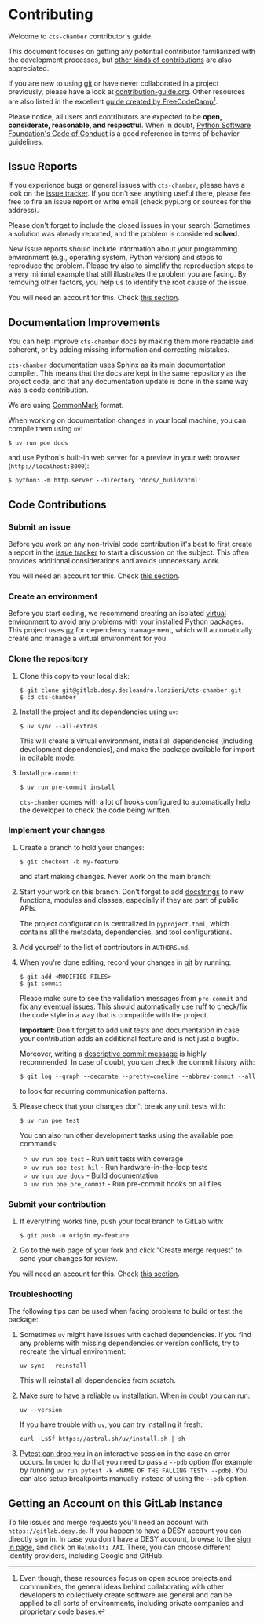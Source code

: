 # Contributing

Welcome to `cts-chamber` contributor\'s guide.

This document focuses on getting any potential contributor familiarized
with the development processes, but [other kinds of
contributions](https://opensource.guide/how-to-contribute) are also
appreciated.

If you are new to using [git](https://git-scm.com) or have never
collaborated in a project previously, please have a look at
[contribution-guide.org](https://www.contribution-guide.org/). Other
resources are also listed in the excellent [guide created by
FreeCodeCamp](https://github.com/FreeCodeCamp/how-to-contribute-to-open-source)[^1].

Please notice, all users and contributors are expected to be **open,
considerate, reasonable, and respectful**. When in doubt, [Python
Software Foundation\'s Code of
Conduct](https://www.python.org/psf/conduct/) is a good reference in
terms of behavior guidelines.

## Issue Reports

If you experience bugs or general issues with `cts-chamber`,
please have a look on the
[issue tracker](https://gitlab.desy.de/leandro.lanzieri/cts-chamber/-/issues).
If you don\'t see anything useful there, please feel free to fire an
issue report or write email (check pypi.org or sources for the address).

Please don\'t forget to include the closed issues in your search.
Sometimes a solution was already reported, and the problem is considered
**solved**.

New issue reports should include information about your programming
environment (e.g., operating system, Python version) and steps to
reproduce the problem. Please try also to simplify the reproduction
steps to a very minimal example that still illustrates the problem you
are facing. By removing other factors, you help us to identify the root
cause of the issue.

You will need an account for this. Check
[this section](#getting-an-account-on-this-gitlab-instance).

## Documentation Improvements

You can help improve `cts-chamber` docs by making them more
readable and coherent, or by adding missing information and correcting
mistakes.

`cts-chamber` documentation uses
[Sphinx](https://www.sphinx-doc.org/en/master/) as its main
documentation compiler. This means that the docs are kept in the same
repository as the project code, and that any documentation update is
done in the same way was a code contribution.

We are using [CommonMark](https://commonmark.org/) format.

When working on documentation changes in your local machine, you can
compile them using `uv`:

    $ uv run poe docs


and use Python\'s built-in web server for a preview in your web browser
(`http://localhost:8000`):


    $ python3 -m http.server --directory 'docs/_build/html'


## Code Contributions

### Submit an issue

Before you work on any non-trivial code contribution it\'s best to first
create a report in the [issue
tracker](https://gitlab.desy.de/leandro.lanzieri/cts-chamber/-/issues)
to start a discussion on the subject. This often provides additional
considerations and avoids unnecessary work.

You will need an account for this. Check
[this section](#getting-an-account-on-this-gitlab-instance).

### Create an environment

Before you start coding, we recommend creating an isolated [virtual
environment](https://realpython.com/python-virtual-environments-a-primer/)
to avoid any problems with your installed Python packages. This project
uses [uv](https://docs.astral.sh/uv/) for dependency management, which
will automatically create and manage a virtual environment for you.

### Clone the repository

1.  Clone this copy to your local disk:

        $ git clone git@gitlab.desy.de:leandro.lanzieri/cts-chamber.git
        $ cd cts-chamber

2.  Install the project and its dependencies using `uv`:

        $ uv sync --all-extras

    This will create a virtual environment, install all dependencies
    (including development dependencies), and make the package available
    for import in editable mode.

3.  Install `pre-commit`:

        $ uv run pre-commit install

    `cts-chamber` comes with a lot of hooks configured to
    automatically help the developer to check the code being written.

### Implement your changes

1.  Create a branch to hold your changes:

        $ git checkout -b my-feature

    and start making changes. Never work on the main branch!

2.  Start your work on this branch. Don\'t forget to add
    [docstrings](https://www.sphinx-doc.org/en/master/usage/extensions/napoleon.html)
    to new functions, modules and classes, especially if they are part
    of public APIs.

    The project configuration is centralized in `pyproject.toml`, which
    contains all the metadata, dependencies, and tool configurations.

3.  Add yourself to the list of contributors in `AUTHORS.md`.

4.  When you're done editing, record your changes in [git](https://git-scm.com) by running:

        $ git add <MODIFIED FILES>
        $ git commit

    Please make sure to see the validation messages from `pre-commit`
    and fix any eventual issues. This should automatically use
    [ruff](https://docs.astral.sh/ruff/) to check/fix the code style
    in a way that is compatible with the project.

    **Important**: Don\'t forget to add unit tests and documentation in case your
    contribution adds an additional feature and is not just a bugfix.

    Moreover, writing a [descriptive commit
    message](https://chris.beams.io/posts/git-commit) is highly
    recommended. In case of doubt, you can check the commit history
    with:

        $ git log --graph --decorate --pretty=oneline --abbrev-commit --all

    to look for recurring communication patterns.


5.  Please check that your changes don\'t break any unit tests with:

        $ uv run poe test

    You can also run other development tasks using the available poe commands:

    - `uv run poe test` - Run unit tests with coverage
    - `uv run poe test_hil` - Run hardware-in-the-loop tests
    - `uv run poe docs` - Build documentation
    - `uv run poe pre_commit` - Run pre-commit hooks on all files

### Submit your contribution

1.  If everything works fine, push your local branch to GitLab with:

        $ git push -u origin my-feature


2.  Go to the web page of your fork and click \"Create merge request\" to
    send your changes for review.

You will need an account for this. Check
[this section](#getting-an-account-on-this-gitlab-instance).

### Troubleshooting

The following tips can be used when facing problems to build or test the
package:

1.  Sometimes `uv` might have issues with cached dependencies. If you find
    any problems with missing dependencies or version conflicts, try to
    recreate the virtual environment:

        uv sync --reinstall

    This will reinstall all dependencies from scratch.

2.  Make sure to have a reliable `uv` installation. When in doubt you can run:

        uv --version

    If you have trouble with `uv`, you can try installing it fresh:

        curl -LsSf https://astral.sh/uv/install.sh | sh

3.  [Pytest can drop
    you](https://docs.pytest.org/en/stable/how-to/failures.html#using-python-library-pdb-with-pytest)
    in an interactive session in the case an error occurs. In order to
    do that you need to pass a `--pdb` option (for example by running
    `uv run pytest -k <NAME OF THE FALLING TEST> --pdb`). You can also setup
    breakpoints manually instead of using the `--pdb` option.


[^1]: Even though, these resources focus on open source projects and
    communities, the general ideas behind collaborating with other
    developers to collectively create software are general and can be
    applied to all sorts of environments, including private companies
    and proprietary code bases.

## Getting an Account on this GitLab Instance

To file issues and merge requests you'll need an account with `https://gitlab.desy.de`.
If you happen to have a DESY account you can directly sign in.
In case you don't have a DESY account, browse to the
[sign in page](https://gitlab.desy.de/users/sign_in), and click on `Helmholtz AAI`.
There, you can choose different identity providers, including Google and GitHub.
